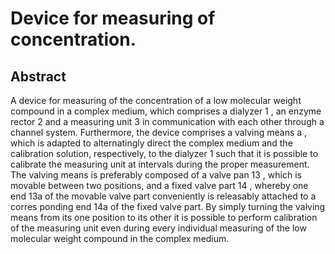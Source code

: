 # Device for measuring of concentration.

## Abstract
A device for measuring of the concentration of a low molecular weight compound in a complex medium, which comprises a dialyzer 1 , an enzyme rector 2 and a measuring unit 3 in communication with each other through a channel system. Furthermore, the device comprises a valving means a , which is adapted to alternatingly direct the complex medium and the calibration solution, respectively, to the dialyzer 1 such that it is possible to calibrate the measuring unit at intervals during the proper measurement. The valving means is preferably composed of a valve pan 13 , which is movable between two positions, and a fixed valve part 14 , whereby one end 13a of the movable valve part conveniently is releasably attached to a corres ponding end 14a of the fixed valve part. By simply turning the valving means from its one position to its other it is possible to perform calibration of the measuring unit even during every individual measuring of the low molecular weight compound in the complex medium.